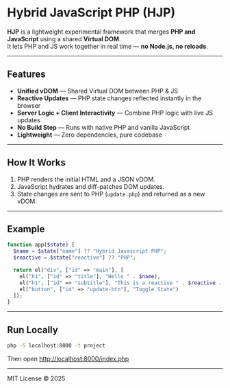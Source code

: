 # Hybrid JavaScript PHP (HJP)

**HJP** is a lightweight experimental framework that merges **PHP and JavaScript** using a shared **Virtual DOM**.  
It lets PHP and JS work together in real time — **no Node.js, no reloads**.

---

## Features

- **Unified vDOM** — Shared Virtual DOM between PHP & JS  
- **Reactive Updates** — PHP state changes reflected instantly in the browser  
- **Server Logic + Client Interactivity** — Combine PHP logic with live JS updates  
- **No Build Step** — Runs with native PHP and vanilla JavaScript  
- **Lightweight** — Zero dependencies, pure codebase

---

## How It Works

1. PHP renders the initial HTML and a JSON vDOM.  
2. JavaScript hydrates and diff-patches DOM updates.  
3. State changes are sent to PHP (`update.php`) and returned as a new vDOM.  

---

## Example

```php
function app($state) {
  $name = $state["name"] ?? "Hybrid Javascript PHP";
  $reactive = $state["reactive"] ?? "PHP";

  return el("div", ["id" => "main"], [
    el("h1", ["id" => "title"], "Hello " . $name),
    el("h1", ["id" => "subtitle"], "This is a reactive " . $reactive . " framework"),
    el("button", ["id" => "update-btn"], "Toggle State")
  ]);
}
```

---

## Run Locally

```bash
php -S localhost:8000 -t project
```

Then open [http://localhost:8000/index.php](http://localhost:8000/index.php)

---

MIT License © 2025